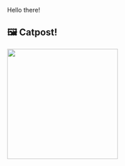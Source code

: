 Hello there!



## 🖼️ Catpost!

<sub>
    <img src="https://cdn2.thecatapi.com/images/1rd.jpg" height="256">
</sub>

